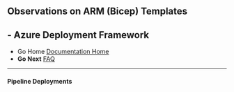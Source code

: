 ##  Observations on ARM (Bicep) Templates 

## - Azure Deployment Framework ## 
- Go Home [Documentation Home](./index.md)
- **Go Next** [FAQ](./FAQ.md)
---
####  Pipeline Deployments

